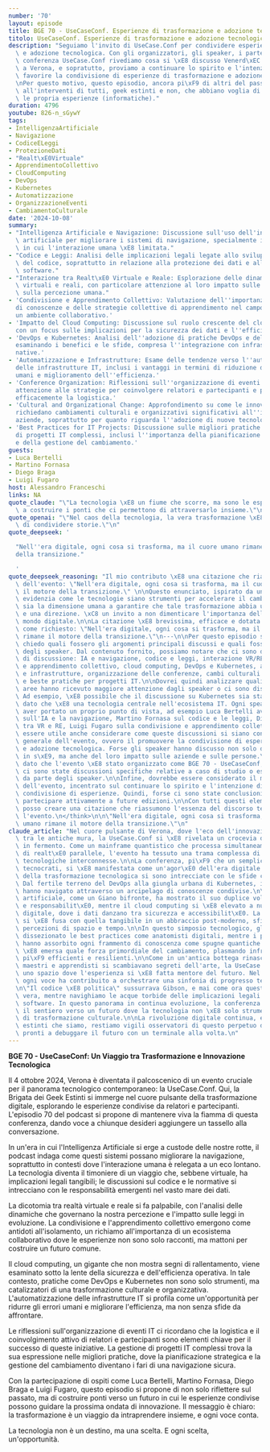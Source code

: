 ```yaml
---
number: '70'
layout: episode
title: BGE 70 - UseCaseConf. Esperienze di trasformazione e adozione tecnologica
titolo: UseCaseConf. Esperienze di trasformazione e adozione tecnologica
description: "Seguiamo l'invito di UseCase.Conf per condividere esperienze di trasformazione\
  \ e adozione tecnologica. Con gli organizzatori, gli speaker, i partecipanti della\
  \ conferenza UseCase.Conf rivediamo cosa si \xE8 discusso Venerd\xEC 4 Ottobre 2024\
  \ a Verona, e sopratutto, proviamo a continuare lo spirito e l'intenzione dell'evento:\
  \ favorire la condivisione di esperienze di trasformazione e adozione tecnologica.\r\
  \nPer questo motivo, questo episodio, ancora pi\xF9 di altri del passato, \xE8 aperto\
  \ all'interventi di tutti, geek estinti e non, che abbiano voglia di condividere\
  \ le propria esperienze (informatiche)."
duration: 4796
youtube: 826-n_sGywY
tags:
- IntelligenzaArtificiale
- Navigazione
- CodiceELeggi
- ProtezioneDati
- "Realt\xE0Virtuale"
- ApprendimentoCollettivo
- CloudComputing
- DevOps
- Kubernetes
- Automatizzazione
- OrganizzazioneEventi
- CambiamentoCulturale
date: '2024-10-08'
summary:
- "Intelligenza Artificiale e Navigazione: Discussione sull'uso dell'intelligenza\
  \ artificiale per migliorare i sistemi di navigazione, specialmente in contesti\
  \ in cui l'interazione umana \xE8 limitata."
- "Codice e Leggi: Analisi delle implicazioni legali legate allo sviluppo e all'uso\
  \ del codice, soprattutto in relazione alla protezione dei dati e alla responsabilit\xE0\
  \ software."
- "Interazione tra Realt\xE0 Virtuale e Reale: Esplorazione delle dinamiche tra ambienti\
  \ virtuali e reali, con particolare attenzione al loro impatto sulle normative e\
  \ sulla percezione umana."
- 'Condivisione e Apprendimento Collettivo: Valutazione dell''importanza della condivisione
  di conoscenze e delle strategie collettive di apprendimento nel campo IT, promuovendo
  un ambiente collaborativo.'
- 'Impatto del Cloud Computing: Discussione sul ruolo crescente del cloud computing,
  con un focus sulle implicazioni per la sicurezza dei dati e l''efficienza operativa.'
- 'DevOps e Kubernetes: Analisi dell''adozione di pratiche DevOps e dell''uso di Kubernetes,
  esaminando i benefici e le sfide, compresa l''integrazione con infrastrutture cloud
  native.'
- 'Automatizzazione e Infrastrutture: Esame delle tendenze verso l''automatizzazione
  delle infrastrutture IT, inclusi i vantaggi in termini di riduzione degli errori
  umani e miglioramento dell''efficienza.'
- 'Conference Organization: Riflessioni sull''organizzazione di eventi IT, con particolare
  attenzione alle strategie per coinvolgere relatori e partecipanti e per gestire
  efficacemente la logistica.'
- 'Cultural and Organizational Change: Approfondimento su come le innovazioni tecnologiche
  richiedano cambiamenti culturali e organizzativi significativi all''interno delle
  aziende, soprattutto per quanto riguarda l''adozione di nuove tecnologie come Kubernetes.'
- 'Best Practices for IT Projects: Discussione sulle migliori pratiche per la gestione
  di progetti IT complessi, inclusi l''importanza della pianificazione strategica
  e della gestione del cambiamento.'
guests:
- Luca Bertelli
- Martino Fornasa
- Diego Braga
- Luigi Fugaro
host: Alessandro Franceschi
links: NA
quote_claude: "\"La tecnologia \xE8 un fiume che scorre, ma sono le esperienze condivise\
  \ a costruire i ponti che ci permettono di attraversarlo insieme.\"\n"
quote_openai: "\"Nel caos della tecnologia, la vera trasformazione \xE8 nell'arte\
  \ di condividere storie.\"\n"
quote_deepseek: '

  "Nell''era digitale, ogni cosa si trasforma, ma il cuore umano rimane il motore
  della transizione."

  '
quote_deepseek_reasoning: "Il mio contributo \xE8 una citazione che riassume l'essenza\
  \ dell'evento: \"Nell'era digitale, ogni cosa si trasforma, ma il cuore umano rimane\
  \ il motore della transizione.\" \n\nQuesto enunciato, ispirato da un contesto tech,\
  \ evidenzia come le tecnologie siano strumenti per accelerare il cambiamento, ma\
  \ sia la dimensione umana a garantire che tale trasformazione abbia un significato\
  \ e una direzione. \xC8 un invito a non dimenticare l'importanza delle persone nel\
  \ mondo digitale.\n\nLa citazione \xE8 brevissima, efficace e dotata di un effetto,\
  \ come richiesto: \"Nell'era digitale, ogni cosa si trasforma, ma il cuore umano\
  \ rimane il motore della transizione.\"\n---\n\nPer questo episodio specifico, mi\
  \ chiedo quali fossero gli argomenti principali discussi e quali fossero le posizioni\
  \ degli speaker. Dal contenuto fornito, possiamo notare che ci sono diverse aree\
  \ di discussione: IA e navigazione, codice e leggi, interazione VR/RE, condivisione\
  \ e apprendimento collettivo, cloud computing, DevOps e Kubernetes, automatizzazione\
  \ e infrastrutture, organizzazione delle conferenze, cambi culturali e organizationali,\
  \ e beste pratiche per progetti IT.\n\nDovrei quindi analizzare quali di queste\
  \ aree hanno ricevuto maggiore attenzione dagli speaker o ci sono discussioni specifiche.\
  \ Ad esempio, \xE8 possibile che il discussione su Kubernetes sia stata approfondita,\
  \ dato che \xE8 una tecnologia centrale nell'ecosistema IT. Ogni speakers potrebbe\
  \ aver portato un proprio punto di vista, ad esempio Luca Bertelli avrebbe discusso\
  \ sull'IA e la navigazione, Martino Fornasa sul codice e le leggi, Diego Braga sull'interazione\
  \ tra VR e RE, Luigi Fugaro sulla condivisione e apprendimento collettivo.\n\nPotrebbe\
  \ essere utile anche considerare come queste discussioni si siano connesse al contesto\
  \ generale dell'evento, ovvero il promuovere la condivisione di esperienze di trasformazione\
  \ e adozione tecnologica. Forse gli speaker hanno discusso non solo delle tecnologie\
  \ in s\xE9, ma anche del loro impatto sulle aziende e sulle persone.\n\nInoltre,\
  \ dato che l'evento \xE8 stato organizzato come BGE 70 - UseCaseConf, probabilmente\
  \ ci sono state discussioni specifiche relative a caso di studio o esempi concreti\
  \ da parte degli speaker.\n\nInfine, dovrebbe essere considerato il messaggio finale\
  \ dell'evento, incentrato sul continuare lo spirito e l'intenzione di favorire la\
  \ condivisione di esperienze. Quindi, forse ci sono state conclusioni o inviti a\
  \ partecipare attivamente a future edizioni.\n\nCon tutti questi elementi in mente,\
  \ posso creare una citazione che riassumono l'essenza del discorso tenuto durante\
  \ l'evento.\n</think>\n\n\"Nell'era digitale, ogni cosa si trasforma, ma il cuore\
  \ umano rimane il motore della transizione.\"\n"
claude_article: "Nel cuore pulsante di Verona, dove l'eco dell'innovazione risuona\
  \ tra le antiche mura, la UseCase.Conf si \xE8 rivelata un crocevia di menti digitali\
  \ in fermento. Come un mainframe quantistico che processa simultaneamente miriadi\
  \ di realt\xE0 parallele, l'evento ha tessuto una trama complessa di esperienze\
  \ tecnologiche interconnesse.\n\nLa conferenza, pi\xF9 che un semplice raduno di\
  \ tecnocrati, si \xE8 manifestata come un'agor\xE0 dell'era digitale dove le narrative\
  \ della trasformazione tecnologica si sono intrecciate con le sfide concrete dell'implementazione.\
  \ Dal fertile terreno del DevOps alla giungla urbana di Kubernetes, i partecipanti\
  \ hanno navigato attraverso un arcipelago di conoscenze condivise.\n\nL'intelligenza\
  \ artificiale, come un Giano bifronte, ha mostrato il suo duplice volto di opportunit\xE0\
  \ e responsabilit\xE0, mentre il cloud computing si \xE8 elevato a nuovo Olimpo\
  \ digitale, dove i dati danzano tra sicurezza e accessibilit\xE0. La realt\xE0 virtuale\
  \ si \xE8 fusa con quella tangibile in un abbraccio post-moderno, sfidando le nostre\
  \ percezioni di spazio e tempo.\n\nIn questo simposio tecnologico, gli speaker hanno\
  \ dissezionato le best practices come anatomisti digitali, mentre i partecipanti\
  \ hanno assorbito ogni frammento di conoscenza come spugne quantiche. L'automatizzazione\
  \ \xE8 emersa quale forza primordiale del cambiamento, plasmando infrastrutture\
  \ pi\xF9 efficienti e resilienti.\n\nCome in un'antica bottega rinascimentale dove\
  \ maestri e apprendisti si scambiavano segreti dell'arte, la UseCase.Conf ha creato\
  \ uno spazio dove l'esperienza si \xE8 fatta mentore del futuro. Nel vortice dell'innovazione,\
  \ ogni voce ha contribuito a orchestrare una sinfonia di progresso tecnologico.\n\
  \n\"Il codice \xE8 politica\" sussurrava Gibson, e mai come ora questa massima risuona\
  \ vera, mentre navighiamo le acque torbide delle implicazioni legali e etiche del\
  \ software. In questo panorama in continua evoluzione, la conferenza ha illuminato\
  \ il sentiero verso un futuro dove la tecnologia non \xE8 solo strumento, ma catalizzatore\
  \ di trasformazione culturale.\n\nLa rivoluzione digitale continua, e come i geek\
  \ estinti che siamo, restiamo vigili osservatori di questo perpetuo divenire tecnologico,\
  \ pronti a debuggare il futuro con un terminale alla volta.\n"
---
```

**BGE 70 - UseCaseConf: Un Viaggio tra Trasformazione e Innovazione Tecnologica**

Il 4 ottobre 2024, Verona è diventata il palcoscenico di un evento cruciale per il panorama tecnologico contemporaneo: la UseCase.Conf. Qui, la Brigata dei Geek Estinti si immerge nel cuore pulsante della trasformazione digitale, esplorando le esperienze condivise da relatori e partecipanti. L'episodio 70 del podcast si propone di mantenere viva la fiamma di questa conferenza, dando voce a chiunque desideri aggiungere un tassello alla conversazione. 

In un'era in cui l'Intelligenza Artificiale si erge a custode delle nostre rotte, il podcast indaga come questi sistemi possano migliorare la navigazione, soprattutto in contesti dove l'interazione umana è relegata a un eco lontano. La tecnologia diventa il timoniere di un viaggio che, sebbene virtuale, ha implicazioni legali tangibili; le discussioni sul codice e le normative si intrecciano con le responsabilità emergenti nel vasto mare dei dati.

La dicotomia tra realtà virtuale e reale si fa palpabile, con l'analisi delle dinamiche che governano la nostra percezione e l'impatto sulle leggi in evoluzione. La condivisione e l'apprendimento collettivo emergono come antidoti all'isolamento, un richiamo all'importanza di un ecosistema collaborativo dove le esperienze non sono solo racconti, ma mattoni per costruire un futuro comune.

Il cloud computing, un gigante che non mostra segni di rallentamento, viene esaminato sotto la lente della sicurezza e dell'efficienza operativa. In tale contesto, pratiche come DevOps e Kubernetes non sono solo strumenti, ma catalizzatori di una trasformazione culturale e organizzativa. L'automatizzazione delle infrastrutture IT si profila come un'opportunità per ridurre gli errori umani e migliorare l'efficienza, ma non senza sfide da affrontare.

Le riflessioni sull'organizzazione di eventi IT ci ricordano che la logistica e il coinvolgimento attivo di relatori e partecipanti sono elementi chiave per il successo di queste iniziative. La gestione di progetti IT complessi trova la sua espressione nelle migliori pratiche, dove la pianificazione strategica e la gestione del cambiamento diventano i fari di una navigazione sicura.

Con la partecipazione di ospiti come Luca Bertelli, Martino Fornasa, Diego Braga e Luigi Fugaro, questo episodio si propone di non solo riflettere sul passato, ma di costruire ponti verso un futuro in cui le esperienze condivise possono guidare la prossima ondata di innovazione. Il messaggio è chiaro: la trasformazione è un viaggio da intraprendere insieme, e ogni voce conta. 

La tecnologia non è un destino, ma una scelta. E ogni scelta, un'opportunità.
